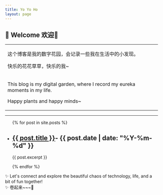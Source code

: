 ```yaml
---
title: Yo Yo Ho
layout: page
---
```

## 🌟 Welcome 欢迎🌟


<table>
<tr>
  <td>
    <p>这个博客是我的数字花园，会记录一些我在生活中的小发现。</p>
    <p>快乐的花花草草，快乐的我~</p>
  </td>
</tr>
<tr>
  <td>
    <p>This blog is my digital garden, where I record my eureka moments in my life.</p>
    <p>Happy plants and happy minds~  </p>
  </td>
</tr>
</table>





---

<ul>
  {% for post in site.posts %}
    <li>
      <h2><a href="{{ post.url | relative_url }}">{{ post.title }}</a>- {{ post.date | date: "%Y-%m-%d" }}</h2>
      <p>{{ post.excerpt }}</p>
    </li>
  {% endfor %}
</ul>



✨ Let's connect and explore the beautiful chaos of technology, life, and a bit of fun together!  
✨ 卷起来~~~🔄


<script src="https://utteranc.es/client.js"
        repo="jovialchen/jovialchen.github.io"
        issue-term="pathname"
        theme="github-light"
        crossorigin="anonymous"
        async>
</script>
